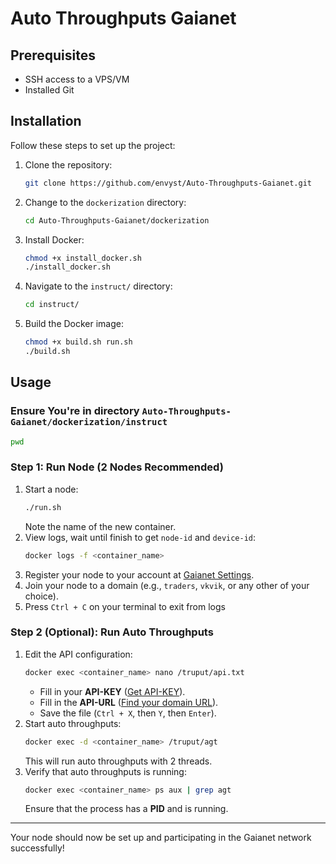 # Auto Throughputs Gaianet

## Prerequisites
- SSH access to a VPS/VM
- Installed Git

## Installation

Follow these steps to set up the project:

1. Clone the repository:
   ```sh
   git clone https://github.com/envyst/Auto-Throughputs-Gaianet.git
   ```
2. Change to the `dockerization` directory:
   ```sh
   cd Auto-Throughputs-Gaianet/dockerization
   ```
3. Install Docker:
   ```sh
   chmod +x install_docker.sh
   ./install_docker.sh
   ```
4. Navigate to the `instruct/` directory:
   ```sh
   cd instruct/
   ```
5. Build the Docker image:
   ```sh
   chmod +x build.sh run.sh
   ./build.sh
   ```

## Usage 
### Ensure You're in directory `Auto-Throughputs-Gaianet/dockerization/instruct`
```sh
pwd
```

### Step 1: Run Node (2 Nodes Recommended)
1. Start a node:
   ```sh
   ./run.sh
   ```
   Note the name of the new container.
2. View logs, wait until finish to get `node-id` and `device-id`:
   ```sh
   docker logs -f <container_name>
   ```
3. Register your node to your account at [Gaianet Settings](https://www.gaianet.ai/setting/nodes).
4. Join your node to a domain (e.g., `traders`, `vkvik`, or any other of your choice).
5. Press `Ctrl + C` on your terminal to exit from logs

### Step 2 (Optional): Run Auto Throughputs
1. Edit the API configuration:
   ```sh
   docker exec <container_name> nano /truput/api.txt
   ```
   - Fill in your **API-KEY** ([Get API-KEY](https://www.gaianet.ai/setting/gaia-api-keys)).
   - Fill in the **API-URL** ([Find your domain URL](https://www.gaianet.ai/chat)).
   - Save the file (`Ctrl + X`, then `Y`, then `Enter`).
2. Start auto throughputs:
   ```sh
   docker exec -d <container_name> /truput/agt
   ```
   This will run auto throughputs with 2 threads.
3. Verify that auto throughputs is running:
   ```sh
   docker exec <container_name> ps aux | grep agt
   ```
   Ensure that the process has a **PID** and is running.

---

Your node should now be set up and participating in the Gaianet network successfully!


